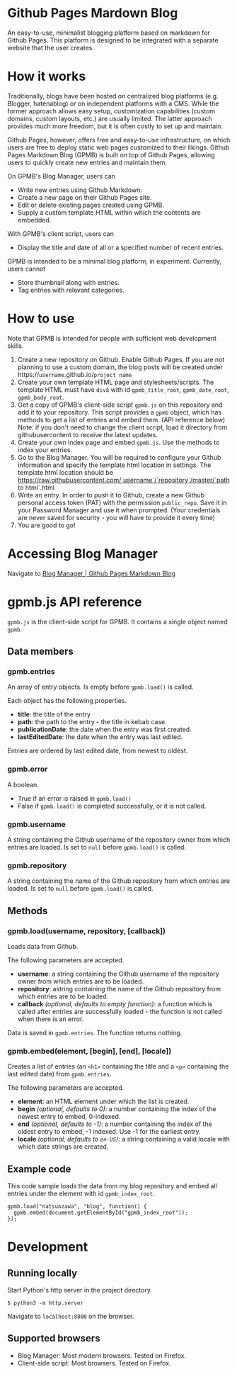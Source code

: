 # Github Pages Mardown Blog

An easy-to-use, minimalist blogging platform based on markdown for Github Pages.
This platform is designed to be integrated with a separate website that the user creates.

# How it works

Traditionally, blogs have been hosted on centralized blog platforms (e.g. Blogger, hatenablog) or on independent platforms with a CMS. While the former approach allows easy setup, customization capabilities (custom domains, custom layouts, etc.) are usually limited. The latter approach provides much more freedom, but it is often costly to set up and maintain.

Github Pages, however, offers free and easy-to-use infrastructure, on which users are free to deploy static web pages customized to their likings. Github Pages Markdown Blog (GPMB) is built on top of Github Pages, allowing users to quickly create new entries and maintain them.

On GPMB's Blog Manager, users can 
* Write new entries using Github Markdown.
* Create a new page on their Github Pages site.
* Edit or delete existing pages created using GPMB.
* Supply a custom template HTML within which the contents are embedded.

With GPMB's client script, users can
* Display the title and date of all or a specified number of recent entries.

GPMB is intended to be a minimal blog platform, in experiment. Currently, users cannot
* Store thumbnail along with entries.
* Tag entries with relevant categories.

# How to use 

Note that GPMB is intended for people with sufficient web development skills. 

1. Create a new repository on Github. Enable Github Pages. If you are not planning to use a custom domain, the blog posts will be created under https://`username`.github.io/`project name`
2. Create your own template HTML page and stylesheets/scripts. The template HTML must have `div`s with id `gpmb_title_root`, `gpmb_date_root`, `gpmb_body_root`.
3. Get a copy of GPMB's client-side script `gpmb.js` on this repository and add it to your repository. This script provides a `gpmb` object, which has methods to get a list of entries and embed them. (API reference below) Note: if you don't need to change the client script, load it directory from githubusercontent to receive the latest updates.
4. Create your own index page and embed `gpmb.js`. Use the methods to index your entries.
5. Go to the Blog Manager. You will be required to configure your Github information and specify the template html location in settings. The template html location should be https://raw.githubusercontent.com/`username`/`repository`/master/`path to html`.html
6. Write an entry. In order to push it to Github, create a new Github personal access token (PAT) with the permission `public_repo`. Save it in your Password Manager and use it when prompted. (Your credentials are never saved for security - you will have to provide it every time)
7. You are good to go!

# Accessing Blog Manager

Navigate to [Blog Manager | Github Pages Markdown Blog](https://gpmb.natsuozawa.com)

# gpmb.js API reference

`gpmb.js` is the client-side script for GPMB. It contains a single object named `gpmb`.

## Data members 

### gpmb.entries
An array of entry objects. Is empty before `gpmb.load()` is called.

Each object has the following properties.

* **title**: the title of the entry
* **path**: the path to the entry - the title in kebab case.
* **publicationDate**: the date when the entry was first created.
* **lastEditedDate**: the date when the entry was last edited.

Entries are ordered by last edited date, from newest to oldest.

### gpmb.error

A boolean. 

* True if an error is raised in `gpmb.load()`
* False if `gpmb.load()` is completed successfully, or it is not called.

### gpmb.username

A string containing the Github username of the repository owner from which entries are loaded. Is set to `null` before `gpmb.load()` is called.

### gpmb.repository

A string containing the name of the Github repository from which entries are loaded. Is set to `null` before `gpmb.load()` is called.

## Methods

### gpmb.load(username, repository, [callback])

Loads data from Github.

The following parameters are accepted.

* **username**: a string containing the Github username of the repository owner from which entries are to be loaded.
* **repository**: astring containing the name of the Github repository from which entries are to be loaded.
* **callback** *(optional, defaults to empty function)*: a function which is called after entries are successfully loaded - the function is not called when there is an error.

Data is saved in `gpmb.entries`. The function returns nothing.

### gpmb.embed(element, [begin], [end], [locale])

Creates a list of entries (an `<h1>` containing the title and a `<p>` containing the last edited date) from `gpmb.entries`.

The following parameters are accepted.

* **element**: an HTML element under which the list is created.
* **begin** *(optional, defaults to 0)*: a number containing the index of the newest entry to embed, 0-indexed.
* **end** *(optional, defaults to -1)*: a number containing the index of the oldest entry to embed, -1 indexed. Use -1 for the earliest entry.
* **locale** *(optional, defaults to `en-US`)*: a string containing a valid locale with which date strings are created.

## Example code 
This code sample loads the data from my blog repository and embed all entries under the element with id `gpmb_index_root`.

```
gpmb.load("natsuozawa", "blog", function() {
  gpmb.embed(document.getElementById("gpmb_index_root"));
});
```

# Development 

## Running locally 

Start Python's http server in the project directory.

```
$ python3 -m http.server
```

Navigate to `localhost:8000` on the browser.

## Supported browsers

* Blog Manager: Most modern browsers. Tested on Firefox.
* Client-side script: Most browsers. Tested on Firefox.
